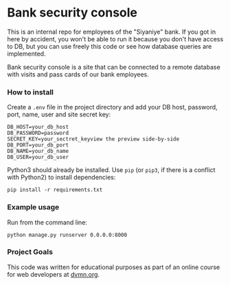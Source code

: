 # Bank security console

This is an internal repo for employees of the "Siyaniye" bank. If you got in here by accident, you won't be able to run it because you don't have access to DB, but you can use freely this code or see how database queries are implemented. 

Bank security console is a site that can be connected to a remote database with visits and pass cards of our bank employees.

### How to install

Create a `.env` file in the project directory and add your DB host, password, port, name, user and site secret key:
```
DB_HOST=your_db_host
DB_PASSWORD=password
SECRET_KEY=your_sectret_keyview the preview side-by-side
DB_PORT=your_db_port
DB_NAME=your_db_name
DB_USER=your_db_user
```

Python3 should already be installed. 
Use `pip` (or `pip3`, if there is a conflict with Python2) to install dependencies:
```
pip install -r requirements.txt
```

### Example usage

Run from the command line:
```
python manage.py runserver 0.0.0.0:8000
```

### Project Goals

This code was written for educational purposes as part of an online course for web developers at [dvmn.org](https://dvmn.org/).